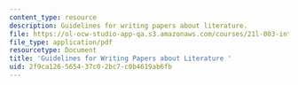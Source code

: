 ```yaml
---
content_type: resource
description: Guidelines for writing papers about literature.
file: https://ol-ocw-studio-app-qa.s3.amazonaws.com/courses/21l-003-introduction-to-fiction-spring-2002/2f9ca126565437c02bc7c0b4619ab6fb_pride_and_prej.pdf
file_type: application/pdf
resourcetype: Document
title: 'Guidelines for Writing Papers about Literature '
uid: 2f9ca126-5654-37c0-2bc7-c0b4619ab6fb
---
```

